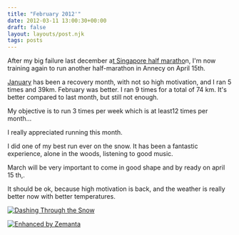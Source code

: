 ```yaml
---
title: "February 2012'"
date: 2012-03-11 13:00:30+00:00
draft: false
layout: layouts/post.njk
tags: posts
---
```




After my big failure last december a[t Singapore half maratho](http://laurentmaumet.com/english/one-day-ill-be-a-marathoner-today-i-failed-but-i-did-not-give-up/)n, I'm now training again to run another half-marathon in Annecy on April 15th.

[January](http://laurentmaumet.com/english/my-running-report-january-2012/) has been a recovery month, with not so high motivation, and I ran 5 times and 39km.
February was better. I ran 9 times for a total of 74 km.
It's better compared to last month, but still not enough.

My objective is to run 3 times per week which is at least12 times per month...

I really appreciated running this month.

I did one of my best run ever on the snow. It has been a fantastic experience, alone in the woods, listening to good music.

March will be very important to come in good shape and by ready on april 15 th,.

It should be ok, because high motivation is back, and the weather is really better now with better temperatures.


[![Dashing Through the Snow](http://farm1.staticflickr.com/34/72044128_c4070c8a84_m.jpg)
](http://www.flickr.com/photos/bestrated1/72044128/)



[![Enhanced by Zemanta](http://img.zemanta.com/zemified_a.png?x-id=91c4f2dc-5e35-40b7-887f-8b5542ca16b9)
](http://www.zemanta.com/)

